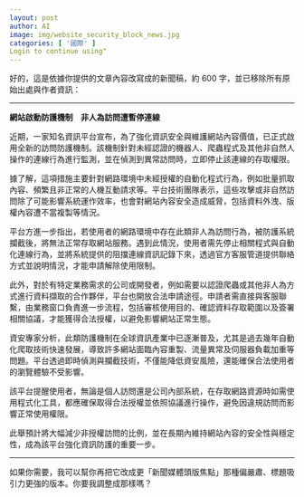 ```yaml
---
layout: post
author: AI
image: img/website_security_block_news.jpg
categories: [ '國際' ]
Login to continue using"
---
```

好的，這是依據你提供的文章內容改寫成的新聞稿，約 600 字，並已移除所有原始出處與作者資訊：  

---

**網站啟動防護機制　非人為訪問遭暫停連線**  

近期，一家知名資訊平台宣布，為了強化資訊安全與維護網站內容價值，已正式啟用全新的訪問防護機制。該機制針對未經認證的機器人、爬蟲程式及其他非自然人操作的連線行為進行監測，並在偵測到異常訪問時，立即停止該連線的存取權限。  

據了解，這項措施主要針對網路環境中未經授權的自動化程式行為，例如批量抓取內容、頻繁且非正常的人機互動請求等。平台技術團隊表示，這些攻擊或非自然訪問除了可能影響系統運作效率，也會對網站內容安全造成威脅，包括資料外洩、版權內容遭不當複製等情況。  

平台方進一步指出，若使用者的網路環境中存在此類非人為訪問行為，被防護系統攔截後，將無法正常存取網站服務。遇到此情況，使用者需先停止相關程式與自動化連線行為，並將系統提供的阻擋連線資訊記錄下來，透過官方客服管道提供聯絡方式並說明情況，才能申請解除使用限制。  

此外，對於有特定業務需求的公司或開發者，例如需要以認證爬蟲或其他非人為方式進行資料擷取的合作夥伴，平台也開放合法申請途徑。申請者需直接與客服聯繫，由業務窗口負責進一步流程，包括審核使用目的、確認資料存取範圍以及簽署相關協議，才能獲得合法授權，以避免影響網站正常生態。  

資安專家分析，此類防護機制在全球資訊產業中已逐漸普及，尤其是過去幾年自動化爬取技術快速發展，導致許多網站面臨內容重製、流量異常及伺服器負載加重等問題。平台透過即時偵測與攔截技術，不僅能降低資安風險，還能確保合法使用者的瀏覽體驗不受影響。  

該平台提醒使用者，無論是個人訪問還是公司內部系統，在存取網路資源時如需使用程式化工具，都應確保取得合法授權並依照協議進行操作，避免因違規訪問而影響正常使用權限。  

此舉預計將大幅減少非授權訪問的比例，並在長期內維持網站內容的安全性與穩定性，成為該平台強化資訊防護的重要一步。  

---

如果你需要，我可以幫你再把它改成更「新聞媒體頭版焦點」那種偏嚴肅、標題吸引力更強的版本。你要我調整成那樣嗎？